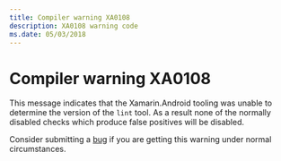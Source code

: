 ```yaml
---
title: Compiler warning XA0108
description: XA0108 warning code
ms.date: 05/03/2018
---
```

# Compiler warning XA0108

This message indicates that the Xamarin.Android tooling was unable to determine the version of the `lint` tool.
As a result none of the normally disabled checks which produce false positives will be disabled. 

Consider submitting a [bug][bug] if you are getting this warning under normal
circumstances.

[bug]: https://github.com/xamarin/xamarin-android/wiki/Submitting-Bugs,-Feature-Requests,-and-Pull-Requests
